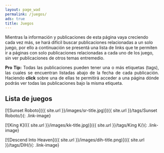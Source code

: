 ```yaml
---
layout: page_wad
permalink: /juegos/
ads: true
title: Juegos
---
```


Mientras la información y publicaciones de esta página vaya creciendo cada vez más,
se hará difícil buscar publicaciones relacionadas a un solo juego, por ello a continuación 
se presentá una lista de links que te permiten ir a páginas con solo publicaciones relacionadas
a cada uno de los juego, sin ver publicaciones de otros temas entremedio.

<p class="notice-info" align="justify"><strong>Pro Tip:</strong> Todas las 
publicaciones pueden tener una o más etiquetas (tags), las cuales se encuentran 
listadas abajo de la fecha de cada publicación. Haciendo <strong>click</strong> sobre una de ellas te permitirá acceder a una 
página dónde podrás ver todas las publicaciones bajo la misma etiqueta.</p>

<h2 class="ribbon">Lista de juegos</h2>

[![Sunset Roboto]({{ site.url }}/images/sr-title.jpg)]({{ site.url }}/tags/Sunset Roboto/){: .link-image}

[![King K]({{ site.url }}/images/kk-title.jpg)]({{ site.url }}/tags/King K/){: .link-image}

[![Descend Into Heaven]({{ site.url }}/images/dih-title.png)]({{ site.url }}/tags/DIH/){: .link-image}